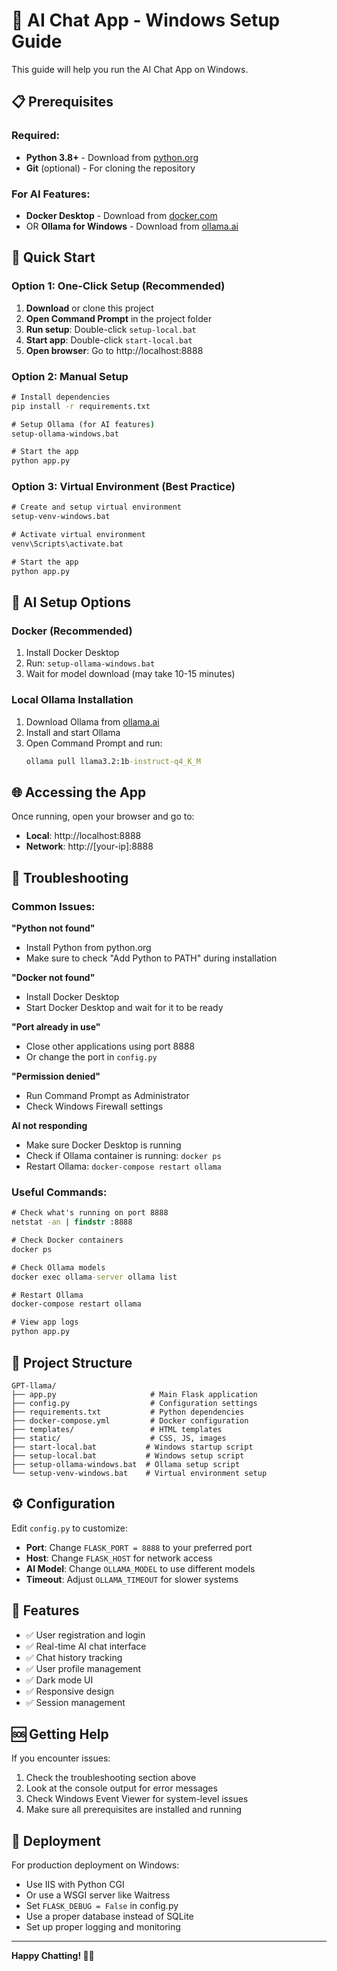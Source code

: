 # 🚀 AI Chat App - Windows Setup Guide

This guide will help you run the AI Chat App on Windows.

## 📋 Prerequisites

### Required:
- **Python 3.8+** - Download from [python.org](https://python.org)
- **Git** (optional) - For cloning the repository

### For AI Features:
- **Docker Desktop** - Download from [docker.com](https://www.docker.com/products/docker-desktop)
- OR **Ollama for Windows** - Download from [ollama.ai](https://ollama.ai/download)

## 🎯 Quick Start

### Option 1: One-Click Setup (Recommended)
1. **Download** or clone this project
2. **Open Command Prompt** in the project folder
3. **Run setup**: Double-click `setup-local.bat`
4. **Start app**: Double-click `start-local.bat`
5. **Open browser**: Go to http://localhost:8888

### Option 2: Manual Setup
```cmd
# Install dependencies
pip install -r requirements.txt

# Setup Ollama (for AI features)
setup-ollama-windows.bat

# Start the app
python app.py
```

### Option 3: Virtual Environment (Best Practice)
```cmd
# Create and setup virtual environment
setup-venv-windows.bat

# Activate virtual environment
venv\Scripts\activate.bat

# Start the app
python app.py
```

## 🤖 AI Setup Options

### Docker (Recommended)
1. Install Docker Desktop
2. Run: `setup-ollama-windows.bat`
3. Wait for model download (may take 10-15 minutes)

### Local Ollama Installation
1. Download Ollama from [ollama.ai](https://ollama.ai/download)
2. Install and start Ollama
3. Open Command Prompt and run:
   ```cmd
   ollama pull llama3.2:1b-instruct-q4_K_M
   ```

## 🌐 Accessing the App

Once running, open your browser and go to:
- **Local**: http://localhost:8888
- **Network**: http://[your-ip]:8888

## 🔧 Troubleshooting

### Common Issues:

**"Python not found"**
- Install Python from python.org
- Make sure to check "Add Python to PATH" during installation

**"Docker not found"**
- Install Docker Desktop
- Start Docker Desktop and wait for it to be ready

**"Port already in use"**
- Close other applications using port 8888
- Or change the port in `config.py`

**"Permission denied"**
- Run Command Prompt as Administrator
- Check Windows Firewall settings

**AI not responding**
- Make sure Docker Desktop is running
- Check if Ollama container is running: `docker ps`
- Restart Ollama: `docker-compose restart ollama`

### Useful Commands:
```cmd
# Check what's running on port 8888
netstat -an | findstr :8888

# Check Docker containers
docker ps

# Check Ollama models
docker exec ollama-server ollama list

# Restart Ollama
docker-compose restart ollama

# View app logs
python app.py
```

## 📁 Project Structure
```
GPT-llama/
├── app.py                     # Main Flask application
├── config.py                  # Configuration settings
├── requirements.txt           # Python dependencies
├── docker-compose.yml         # Docker configuration
├── templates/                 # HTML templates
├── static/                    # CSS, JS, images
├── start-local.bat           # Windows startup script
├── setup-local.bat           # Windows setup script
├── setup-ollama-windows.bat  # Ollama setup script
└── setup-venv-windows.bat    # Virtual environment setup
```

## ⚙️ Configuration

Edit `config.py` to customize:
- **Port**: Change `FLASK_PORT = 8888` to your preferred port
- **Host**: Change `FLASK_HOST` for network access
- **AI Model**: Change `OLLAMA_MODEL` to use different models
- **Timeout**: Adjust `OLLAMA_TIMEOUT` for slower systems

## 🎨 Features

- ✅ User registration and login
- ✅ Real-time AI chat interface
- ✅ Chat history tracking
- ✅ User profile management
- ✅ Dark mode UI
- ✅ Responsive design
- ✅ Session management

## 🆘 Getting Help

If you encounter issues:
1. Check the troubleshooting section above
2. Look at the console output for error messages
3. Check Windows Event Viewer for system-level issues
4. Make sure all prerequisites are installed and running

## 🚀 Deployment

For production deployment on Windows:
- Use IIS with Python CGI
- Or use a WSGI server like Waitress
- Set `FLASK_DEBUG = False` in config.py
- Use a proper database instead of SQLite
- Set up proper logging and monitoring

---

**Happy Chatting! 🤖💬**
